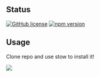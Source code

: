 ## Status

[![GitHub license](https://img.shields.io/badge/license-MIT-blue.svg)](https://raw.githubusercontent.com/StartBootstrap/startbootstrap-grayscale/master/LICENSE)
[![npm version](https://img.shields.io/npm/v/startbootstrap-grayscale.svg)](https://www.npmjs.com/package/startbootstrap-grayscale)

## Usage

Clone repo and use stow to install it!

![](https://members-csforall.imgix.net/members/logos/cff-original-logo-bao-whitebg.jpg)
